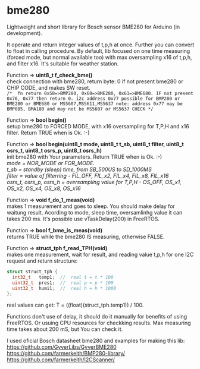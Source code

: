 # bme280
Lightweight and short library for Bosch sensor BME280 for Arduino (in development).

It operate and return integer values of t,p,h at once.
Further you can convert to float in calling procedure.
By default, lib focused on one time measuring (forced mode, but normal available too) 
with max oversampling x16 of t,p,h, and filter x16. It's suitable for weather station.

Function => **uint8_t f_check_bme()**<BR>
check connection with bme280, return byte: 0 if not present bme280 or CHIP CODE, and makes SW reset.<br>
`/*  fn return 0x58=>BMP280, 0x60=>BME280, 0x61=>BME680. IF not present 0x76, 0x77 then return 0.
    i2c address 0x77 possible for BMP280 or BME280 or BME680 or MS5607,MS5611,MS5637
    note: address 0x77 may be BMP085, BMA180 and may not be MS5607 or MS5637 CHECK */`

Function => **bool begin()**<BR>
setup bme280 to FORCED MODE, with x16 oversampling for T,P,H and x16 filter. Return TRUE when is Ok. :-)

Function => **bool begin(uint8_t mode, uint8_t t_sb, uint8_t filter, uint8_t osrs_t, uint8_t osrs_p, uint8_t osrs_h)**<BR>
init bme280 with Your parameters. Return TRUE when is Ok. :-)<BR>
*mode = NOR_MODE or FOR_MODE. <BR>
t_sb = standby (sleep) time, from SB_500US to SD_1000MS<BR>
filter  =  value of filterring - FIL_OFF, FIL_x2, FIL_x4, FIL_x8, FIL_x16<BR>
osrs_t, osrs_p, osrs_h = oversampling value for T,P,H - OS_OFF, OS_x1, OS_x2, OS_x4, OS_x8, OS_x16*

Function => **void f_do_1_meas(void)**<BR>
makes 1 measurement and goes to sleep. You should make delay for waitung result.
Acording to mode, sleep time, oversamlinhg value it can takes 200 ms. It's possible use vTaskDelay(200) in FreeRTOS.

Function => **bool f_bme_is_meas(void)**<BR>
returns TRUE while the bme280 IS measuring, otherwise FALSE.

Function => **struct_tph f_read_TPH(void)**<BR>
makes one measurement, wait for result, and reading value t,p,h for one I2C request and return structure:
```c++
struct struct_tph {
  int32_t   temp1;  //  real t = t * 100
  uint32_t  pres1;  //  real p = p * 100
  uint32_t  humi1;  //  real h = h * 1000
};
```
real values can get: T = ((float)(struct_tph.temp1)) / 100.

Functions don't use of delay, it should do it manually for benefits of using FreeRTOS.
Or usuing CPU resources for checkking results. Max measuring time takes about 200 mS, but You can check it.

I used oficial Bosch datasheet bme280 and examples for making this lib:<BR>
https://github.com/GyverLibs/GyverBME280<BR>
https://github.com/farmerkeith/BMP280-library/<BR>
https://github.com/farmerkeith/I2CScanner/<BR>

